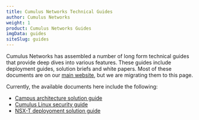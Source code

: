 ```yaml
---
title: Cumulus Networks Technical Guides
author: Cumulus Networks
weight: 1
product: Cumulus Networks Guides
imgData: guides
siteSlug: guides
---
```


Cumulus Networks has assembled a number of long form technical guides that provide
deep dives into various features. These guides include deployment guides,
solution briefs and white papers. Most of these documents are on our
[main website](https://cumulusnetworks.com/learn/resources), but
we are migrating them to this page.

Currently, the available documents here include the following:

- [Campus architecture solution guide](campus-architecture-guide)
- [Cumulus Linux security guide](cumulus-linux-security-guide)
- [NSX-T deployoment solution guide](nsx-t-deployment)
<!-- - [Production Ready Automation guide](production-ready-automation)-->

